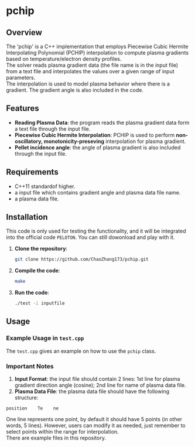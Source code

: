 # pchip

## Overview 

The 'pchip' is a C++ implementation that employs Piecewise Cubic Hermite Interpolating Polynomial (PCHIP) interpolation to compute plasma gradients based on temperature/electron density profiles.   
The solver reads plasma gradient data (the file name is in the input file) from a text file and interpolates the values over a given range of input parameters.   
The interpolation is used to model plasma behavior where there is a gradient. The gradient angle is also included in the code.  

## Features

- **Reading Plasma Data**: the program reads the plasma gradient data form a text file through the input file.  
- **Piecewise Cubic Hermite Interpolation**: PCHIP is used to perform **non-oscillatory, monotonicity-preseving** interpolation for plasma gradient.  
- **Pellet incidence angle**: the angle of plasma gradient is also included through the input file.  

## Requirements

- C++11 standardof higher.
- a input file which contains gradient angle and plasma data file name.
- a plasma data file.

## Installation 

This code is only used for testing the functionality, and it will be integrated into the official code `PELOTON`. You can still dowonload and play with it.

1. **Clone the repository**:
   ```bash
   git clone https://github.com/ChaoZhang173/pchip.git
   ```

2. **Compile the code**:
   ```bash
   make
   ```
3. **Run the code**:
   ```bash
   ./test -i inputfile
   ```

## Usage

### Example Usage in `test.cpp`

The `test.cpp` gives an example on how to use the `pchip` class.

### Important Notes

1. **Input Format**: the input file should contain 2 lines: 1st line for plasma gradient direction angle (cosine); 2nd line for name of plasma data file.
2. **Plasma Data File**: the plasma data file should have the following structure:
  ```
  position    Te    ne
  ```
  One line represents one point, by default it should have 5 points (in other words, 5 lines). However, users can modify it as needed, just remember to select points within the range for interpolation.  
  There are example files in this repository. 

